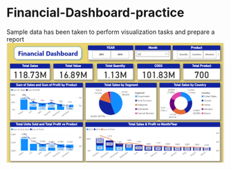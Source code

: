 # Financial-Dashboard-practice
Sample data has been taken to perform visualization tasks and prepare a report
![image alt](https://github.com/Shohom-13/Financial-Dashboard-practice/blob/30e24c5ebfdbd0678f48d5c0509e51602ee8deaf/Screenshot%202025-08-07%20162953.png)

